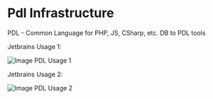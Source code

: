 # Pdl Infrastructure
PDL - Common Language for PHP, JS, CSharp, etc. DB to PDL tools



Jetbrains Usage 1:

![Image PDL Usage 1](https://pdl-language.s3.amazonaws.com/PDL-Usage-Intellij.jpg)

Jetbrains Usage 2:

![Image PDL Usage 2](https://pdl-language.s3.amazonaws.com/PDL-Fragment.jpg)

